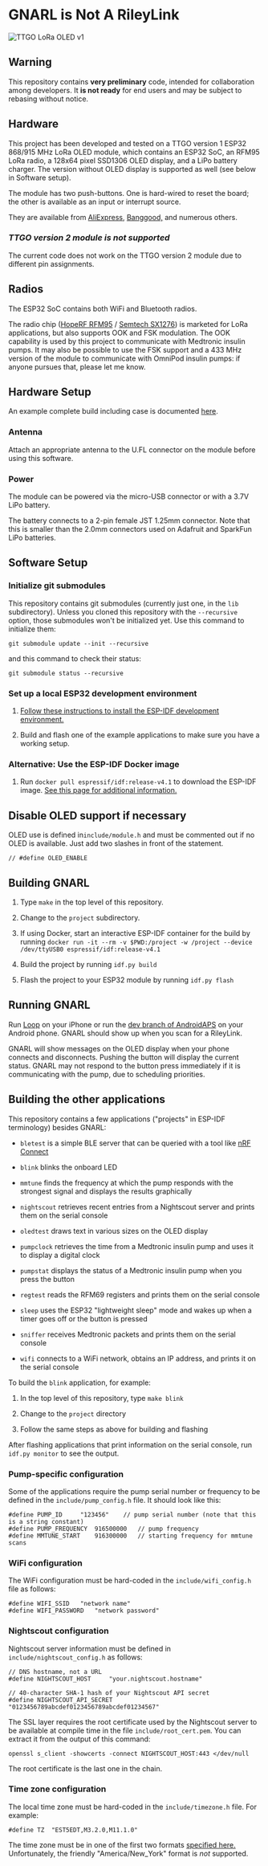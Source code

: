 # GNARL is Not A RileyLink

![TTGO LoRa OLED v1](images/ttgo.png)

## Warning

This repository contains **very preliminary** code, intended for
collaboration among developers. It **is not ready** for end users
and may be subject to rebasing without notice.

## Hardware

This project has been developed and tested on
a TTGO version 1 ESP32 868/915 MHz LoRa OLED module,
which contains an ESP32 SoC, an RFM95 LoRa radio,
a 128x64 pixel SSD1306 OLED display, and a LiPo battery charger. The
version without OLED display is supported as well (see below in Software
setup).

The module has two push-buttons.
One is hard-wired to reset the board;
the other is available as an input or interrupt source.

They are available from [AliExpress,](https://www.aliexpress.com/item/2pcs-TTGO-LORA32-Lora-868Mhz-ESP32-LoRa-OLED-0-96-Inch-Blue-Display-Bluetooth-WIFI-ESP/32839249834.html)
[Banggood,](https://www.banggood.com/2Pcs-Wemos-TTGO-LORA32-868915Mhz-ESP32-LoRa-OLED-0_96-Inch-Blue-Display-p-1239769.html)
and numerous others.

### *TTGO version 2 module is not supported*

The current code does not work on the TTGO version 2 module due to
different pin assignments.

## Radios

The ESP32 SoC contains both WiFi and Bluetooth radios.

The radio chip ([HopeRF RFM95](https://www.hoperf.com/modules/lora/RFM95.html) /
[Semtech SX1276](https://www.semtech.com/products/wireless-rf/lora-transceivers/sx1276))
is marketed for LoRa applications, but also supports OOK and FSK modulation.
The OOK capability is used by this project to communicate with Medtronic insulin pumps.
It may also be possible to use the FSK support and a 433 MHz version
of the module to communicate with OmniPod insulin pumps:
if anyone pursues that, please let me know.

## Hardware Setup

An example complete build including case is documented [here](/doc/README.md).

### Antenna

Attach an appropriate antenna to the U.FL connector on the module
before using this software.

### Power

The module can be powered via the micro-USB connector or with a 3.7V
LiPo battery.

The battery connects to a 2-pin female JST 1.25mm connector.
Note that this is smaller than the 2.0mm connectors used on Adafruit and
SparkFun LiPo batteries.

## Software Setup

### Initialize git submodules

This repository contains git submodules (currently just one, in the `lib` subdirectory).
Unless you cloned this repository with the `--recursive` option,
those submodules won't be initialized yet.
Use this command to initialize them:
```
git submodule update --init --recursive
```

and this command to check their status:
```
git submodule status --recursive
```

### Set up a local ESP32 development environment

1. [Follow these instructions to install the ESP-IDF development environment.](https://docs.espressif.com/projects/esp-idf/en/release-v4.1/get-started/index.html#installation-step-by-step)

1. Build and flash one of the example applications to make sure you have a working setup.

### Alternative: Use the ESP-IDF Docker image

1. Run `docker pull espressif/idf:release-v4.1` to download the ESP-IDF image.
[See this page for additional information.](https://docs.espressif.com/projects/esp-idf/en/release-v4.1/api-guides/tools/idf-docker-image.html)

## Disable OLED support if necessary

OLED use is defined in`include/module.h` and must be commented out if no OLED is available.
Just add two slashes in front of the statement.

	// #define OLED_ENABLE

## Building GNARL

1. Type `make` in the top level of this repository.

1. Change to the `project` subdirectory.

1. If using Docker, start an interactive ESP-IDF container for the build by running
`docker run -it --rm -v $PWD:/project -w /project --device /dev/ttyUSB0 espressif/idf:release-v4.1`

1. Build the project by running `idf.py build`

1. Flash the project to your ESP32 module by running `idf.py flash`

## Running GNARL

Run [Loop](https://loopkit.github.io/loopdocs/) on your iPhone
or run the [dev branch of AndroidAPS](https://github.com/MilosKozak/AndroidAPS) on your Android phone.
GNARL should show up when you scan for a RileyLink.

GNARL will show messages on the OLED display when your phone
connects and disconnects. Pushing the button will display the current
status. GNARL may not respond to the button press immediately if it is
communicating with the pump, due to scheduling priorities.

## Building the other applications

This repository contains a few applications ("projects" in ESP-IDF terminology) besides GNARL:

* `bletest` is a simple BLE server that can be queried with a tool like
  [nRF Connect](https://www.nordicsemi.com/Software-and-Tools/Development-Tools/nRF-Connect-for-mobile)

* `blink` blinks the onboard LED

* `mmtune` finds the frequency at which the pump responds
  with the strongest signal and displays the results graphically

* `nightscout` retrieves recent entries from a Nightscout server and
  prints them on the serial console

* `oledtest` draws text in various sizes on the OLED display

* `pumpclock` retrieves the time from a Medtronic insulin pump and
  uses it to display a digital clock

* `pumpstat` displays the status of a Medtronic insulin pump when you press the button

* `regtest` reads the RFM69 registers and prints them on the serial console

* `sleep` uses the ESP32 "lightweight sleep" mode and wakes up when a
  timer goes off or the button is pressed

* `sniffer` receives Medtronic packets and prints them on the serial console

* `wifi` connects to a WiFi network, obtains an IP address, and prints
  it on the serial console

To build the `blink` application, for example:

1. In the top level of this repository, type `make blink`

1. Change to the `project` directory

1. Follow the same steps as above for building and flashing

After flashing applications that print information on the serial console,
run `idf.py monitor` to see the output.

### Pump-specific configuration

Some of the applications require the pump serial number or frequency
to be defined in the `include/pump_config.h` file.
It should look like this:

	#define PUMP_ID		"123456"	// pump serial number (note that this is a string constant)
	#define PUMP_FREQUENCY	916500000	// pump frequency
	#define MMTUNE_START	916300000	// starting frequency for mmtune scans

### WiFi configuration

The WiFi configuration must be hard-coded in the `include/wifi_config.h` file as follows:

	#define WIFI_SSID	"network name"
	#define WIFI_PASSWORD	"network password"

### Nightscout configuration

Nightscout server information must be defined in `include/nightscout_config.h` as follows:

    // DNS hostname, not a URL
	#define NIGHTSCOUT_HOST		"your.nightscout.hostname"

    // 40-character SHA-1 hash of your Nightscout API secret
	#define NIGHTSCOUT_API_SECRET	"0123456789abcdef0123456789abcdef01234567"

The SSL layer requires the root certificate used by the Nightscout
server to be available at compile time in the file `include/root_cert.pem`.
You can extract it from the output of this command:

    openssl s_client -showcerts -connect NIGHTSCOUT_HOST:443 </dev/null

The root certificate is the last one in the chain.

### Time zone configuration

The local time zone must be hard-coded in the `include/timezone.h` file.
For example:

    #define TZ	"EST5EDT,M3.2.0,M11.1.0"

The time zone must be in one of the first two formats
[specified here.](https://www.gnu.org/software/libc/manual/html_node/TZ-Variable.html)
Unfortunately, the friendly "America/New_York" format is *not* supported.
